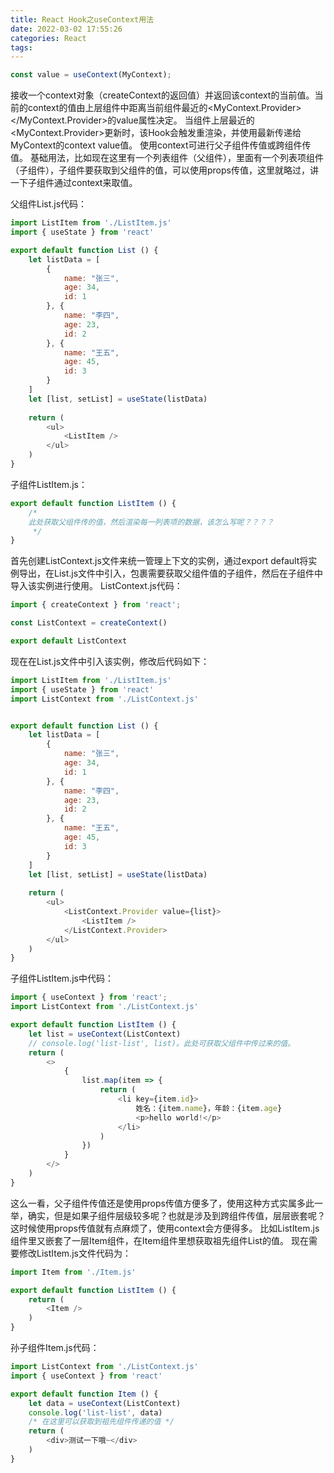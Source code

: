 ```yaml
---
title: React Hook之useContext用法
date: 2022-03-02 17:55:26
categories: React
tags:
---
```

```JavaScript
const value = useContext(MyContext);
```
接收一个context对象（createContext的返回值）并返回该context的当前值。当前的context的值由上层组件中距离当前组件最近的<MyContext.Provider></MyContext.Provider>的value属性决定。
当组件上层最近的<MyContext.Provider>更新时，该Hook会触发重渲染，并使用最新传递给MyContext的context value值。
使用context可进行父子组件传值或跨组件传值。
基础用法，比如现在这里有一个列表组件（父组件），里面有一个列表项组件（子组件），子组件要获取到父组件的值，可以使用props传值，这里就略过，讲一下子组件通过context来取值。
<!-- more -->
父组件List.js代码：

```JavaScript
import ListItem from './ListItem.js'
import { useState } from 'react'

export default function List () {
	let listData = [
		{
			name: "张三",
			age: 34,
			id: 1
		}, {
			name: "李四",
			age: 23,
			id: 2
		}, {
			name: "王五",
			age: 45,
			id: 3
		}
	]
	let [list, setList] = useState(listData)
	
	return (
		<ul>
			<ListItem />
		</ul>
	)
}
```
子组件ListItem.js：

```JavaScript
export default function ListItem () {
    /*
    此处获取父组件传的值，然后渲染每一列表项的数据，该怎么写呢？？？？
     */
}
```
首先创建ListContext.js文件来统一管理上下文的实例，通过export default将实例导出，在List.js文件中引入，包裹需要获取父组件值的子组件，然后在子组件中导入该实例进行使用。
ListContext.js代码：

```JavaScript
import { createContext } from 'react';

const ListContext = createContext()

export default ListContext
```
现在在List.js文件中引入该实例，修改后代码如下：

```JavaScript
import ListItem from './ListItem.js'
import { useState } from 'react'
import ListContext from './ListContext.js'


export default function List () {
	let listData = [
		{
			name: "张三",
			age: 34,
			id: 1
		}, {
			name: "李四",
			age: 23,
			id: 2
		}, {
			name: "王五",
			age: 45,
			id: 3
		}
	]
	let [list, setList] = useState(listData)
	
	return (
		<ul>
			<ListContext.Provider value={list}>
				<ListItem /> 
			</ListContext.Provider>
		</ul>
	)
}
```
子组件ListItem.js中代码：

```JavaScript
import { useContext } from 'react';
import ListContext from './ListContext.js'

export default function ListItem () {
    let list = useContext(ListContext)
	// console.log('list-list', list)。此处可获取父组件中传过来的值。
	return (
		<>
			{
				list.map(item => {
					return (
						<li key={item.id}>
							姓名：{item.name}，年龄：{item.age}
							<p>hello world!</p>
						</li>
					)
				})
			}
		</>
	)
}
```
这么一看，父子组件传值还是使用props传值方便多了，使用这种方式实属多此一举，确实，但是如果子组件层级较多呢？也就是涉及到跨组件传值，层层嵌套呢？这时候使用props传值就有点麻烦了，使用context会方便得多。
比如ListItem.js组件里又嵌套了一层Item组件，在Item组件里想获取祖先组件List的值。
现在需要修改ListItem.js文件代码为：

```JavaScript
import Item from './Item.js'

export default function ListItem () {
	return (
		<Item />
	)
}
```
孙子组件Item.js代码：

```JavaScript
import ListContext from './ListContext.js'
import { useContext } from 'react'

export default function Item () {
	let data = useContext(ListContext)
	console.log('list-list', data)
    /* 在这里可以获取到祖先组件传递的值 */
	return (
		<div>测试一下哦~</div>
	)
}
```